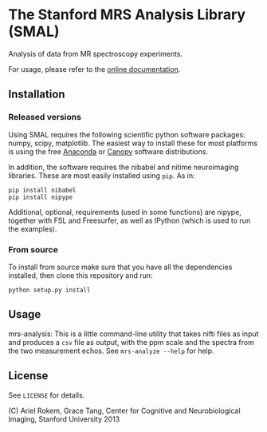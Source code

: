 # The Stanford MRS Analysis Library (SMAL)

Analysis of data from MR spectroscopy experiments.

For usage, please refer to the [online documentation](http://cni.github.io/MRS). 


## Installation

### Released versions
Using SMAL requires the following scientific python software packages: numpy,
scipy, matplotlib. The easiest way to install these for most platforms is using
the free [Anaconda](http://continuum.io/downloads) or
[Canopy](https://www.enthought.com/products/canopy/) software distributions.

In addition, the software requires the nibabel and nitime neuroimaging
libraries. These are most easily installed using `pip`. As in:

    pip install nibabel
    pip install nipype

Additional, optional, requirements (used in some functions) are nipype,
together with FSL and Freesurfer, as well as IPython (which is used to run the
examples). 

### From source

To install from source make sure that you have all the dependencies installed,
then clone this repository and run:

    python setup.py install

## Usage

mrs-analysis: This is a little command-line utility that takes nifti files as
input and produces a `csv` file as output, with the ppm scale and the spectra
from the two measurement echos. See `mrs-analyze --help` for help. 

## License

See `LICENSE` for details. 

(C) Ariel Rokem, Grace Tang, Center for Cognitive and Neurobiological Imaging,
Stanford University 2013
